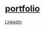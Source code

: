 # <a href=https://Tatiana-Gourianova.github.io/cv/>portfolio</a>
<a href=https://www.linkedin.com/in/tatiana-gourianova/>LinkedIn</a>

